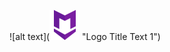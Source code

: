 ![alt text](![alt text](https://github.com/adam-p/markdown-here/raw/master/src/common/images/icon48.png "Yo dawg")
 "Logo Title Text 1")
